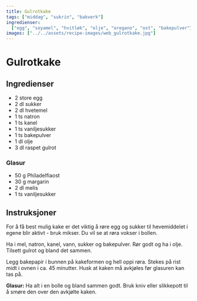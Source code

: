 ```yaml
---
title: Gulrotkake
tags: ["middag", "sukrin", "bakverk"]
ingredienser:
  ["egg", "soyamel", "hvitløk", "olje", "oregano", "ost", "bakepulver"]
images: ["../../assets/recipe-images/web_gulrotkake.jpg"]
---
```


# Gulrotkake

## Ingredienser

- 2 store egg
- 2 dl sukker
- 2 dl hvetemel
- 1 ts natron
- 1 ts kanel
- 1 ts vaniljesukker
- 1 ts bakepulver
- 1 dl olje
- 3 dl raspet gulrot

### Glasur

- 50 g Philadelfiaost
- 30 g margarin
- 2 dl melis
- 1 ts vaniljesukker

## Instruksjoner

For å få best mulig kake er det viktig å røre egg og sukker til hevemiddelet i egene blir aktivt - bruk mikser. Du vil se at røra vokser i bollen.

Ha i mel, natron, kanel, vann, sukker og bakepulver. Rør godt og ha i olje. Tilsett gulrot og bland det sammen.

Legg bakepapir i bunnen på kakeformen og hell oppi røra. Stekes på rist midt i ovnen i ca. 45 minutter. Husk at kaken må avkjøles før glasuren kan tas på.

**Glasur:** Ha alt i en bolle og bland sammen godt. Bruk kniv eller slikkepott til å smøre den over den avkjølte kaken.
